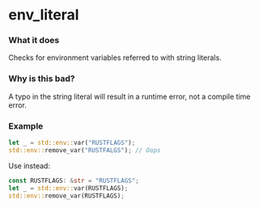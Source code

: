 # env_literal

### What it does

Checks for environment variables referred to with string literals.

### Why is this bad?

A typo in the string literal will result in a runtime error, not a compile time error.

### Example

```rust
let _ = std::env::var("RUSTFLAGS");
std::env::remove_var("RUSTFALGS"); // Oops
```

Use instead:

```rust
const RUSTFLAGS: &str = "RUSTFLAGS";
let _ = std::env::var(RUSTFLAGS);
std::env::remove_var(RUSTFLAGS);
```

